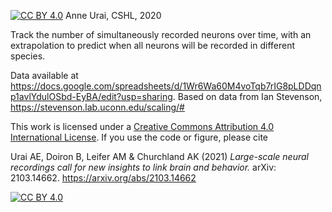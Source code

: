 
[![CC BY 4.0][cc-by-shield]][cc-by]
Anne Urai, CSHL, 2020

Track the number of simultaneously recorded neurons over time, with an extrapolation to predict when all neurons will be recorded in different species. 

Data available at https://docs.google.com/spreadsheets/d/1Wr6Wa60M4voTqb7rIG8pLDDqnp1avlYdulOSbd-EyBA/edit?usp=sharing. Based on data from Ian Stevenson, https://stevenson.lab.uconn.edu/scaling/#



This work is licensed under a
[Creative Commons Attribution 4.0 International License][cc-by]. If you use the code or figure, please cite
    
Urai AE, Doiron B, Leifer AM & Churchland AK (2021) _Large-scale neural recordings call for new insights to link brain and behavior._ arXiv: 2103.14662. https://arxiv.org/abs/2103.14662

[![CC BY 4.0][cc-by-image]][cc-by]

[cc-by]: http://creativecommons.org/licenses/by/4.0/
[cc-by-image]: https://i.creativecommons.org/l/by/4.0/88x31.png
[cc-by-shield]: https://img.shields.io/badge/License-CC%20BY%204.0-lightgrey.svg
